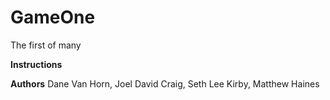# GameOne
The first of many

**Instructions**


**Authors**
Dane Van Horn,
Joel David Craig,
Seth Lee Kirby,
Matthew Haines
